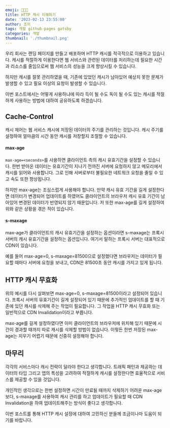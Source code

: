 ```yaml
---
emoji: 🧑🏻‍💻
title: HTTP 캐시 이해하기
date: '2023-02-13 23:55:00'
author: 조이
tags: 개발 github-pages gatsby
categories: 개발
thumbnail: './thumbnail.png'
---
```


우리 회사는 랜딩 페이지를 만들고 배포하며 HTTP 캐시를 적극적으로 이용하고 있습니다. 캐시를 적절하게 이용한다면 웹 서비스와 관련된 데이터를 처리하는데 필요한 시간과 리소스를 줄임으로써 웹 서비스의 성능을 크게 향상시킬 수 있습니다.

하지만 캐시를 잘못 관리하였을 때, 기존에 있었던 캐시가 남아있어 예상치 못한 문제가 발생할 수 있고 필요 이상의 요청이 발생할 수 있습니다.

이번 포스트에서는 어떻게 사용하냐에 따라 득이 될 수도 독이 될 수도 있는 캐시를 적절하게 사용하는 방법에 대하여 공유하도록 하겠습니다.

## Cache-Control

캐시 제어는 웹 서비스 캐시에 저장된 데이터의 주기를 관리하는 것입니다. 캐시 주기를 설정하여 얼마큼의 시간 동안 캐시를 저장할지 조절할 수 있습니다.

#### max-age

`max-age=<seconds>`를 사용하면 클라이언트 측의 캐시 유효기간을 설정할 수 있습니다. 한번 받아온 데이터는 유효기간이 지나기 전까진 서버에 요청하지 않고 메모리에서 캐시를 읽어와 사용합니다. 그로 인해 서버로부터 불필요한 네트워크 요청을 줄일 수 있고 속도 또한 향상됩니다.

하지만 max-age는 조심스럽게 사용해야 합니다. 만약 캐시 유효 기간을 길게 설정한다면 데이터가 변경되어 업데이트를 하였어도 클라이언트의 브라우저 캐시 유효 기간이 남아있어 변경된 데이터가 반영되지 않기 때문입니다. 저 또한 max-age를 길게 설정하여 위와 같은 상황을 겪은 적이 있습니다.

#### s-maxage

max-age가 클라이언트의 캐시 유효기간을 설정하는 옵션이라면 s-maxage는 프록시 서버의 캐시 유효기간을 설정하는 옵션입니다. 여기서 말하는 프록시 서버는 대표적으로 CDN이 있습니다.

예를 들어 max-age=0, s-maxage=81500으로 설정했다면 브라우저는 데이터가 필요할 때마다 서버에 요청을 보내고, CDN은 81500초 동안 캐시를 가지고 있게 됩니다.

## HTTP 캐시 무효화

위의 예시를 다시 살펴보면 max-age=0, s-maxage=81500이라고 설정되어 있습니다. 프록시 서버의 유효기간이 길게 설정되어 있기 때문에 추가적인 업데이트를 할 때 기존에 있던 캐시를 삭제해 주는 작업이 필요합니다. 그 작업을 HTTP 캐시 무효화 또는 일반적으로 CDN Invalidation이라고 부릅니다.

max-age를 길게 설정하였다면 이미 클라이언트의 브라우저에 위치해 있기 때문에 시간이 경과할 때까지 따로 캐시를 삭제할 방법이 없습니다. 이렇든 한번 저장된 max-age는 지우기 어렵기 때문에 신중히 설정해야 합니다.

## 마무리

각각의 서비스마다 캐시 전략이 달라야 한다고 생각합니다. 트래픽 패턴과 제공하는 데이터의 타입 그리고 앱의 특성을 고려하여 적절하게 캐시를 설정한다면 효율적으로 서비스를 제공할 수 있을 것입니다.

개인적인 생각으로는 한번 설정하면 시간이 만료될 때까지 삭제하기 어려운 max-age보다, s-maxage를 사용하여 캐시 관리를 하고 업데이트가 필요할 때 CDN Invalidation을 하여 업데이트해주는 방식이 좋다고 생각합니다.

이번 포스트를 통해 HTTP 캐시 설정에 대하여 고민하신 분들께 조금이나마 도움이 되기를 바랍니다.

<br/>
